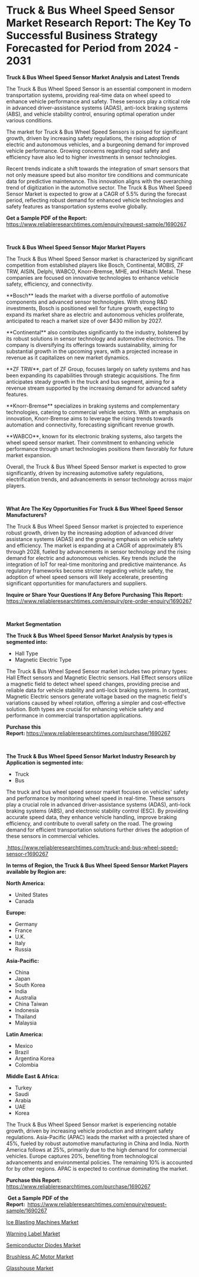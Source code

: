 <p><h1>Truck & Bus Wheel Speed Sensor Market Research Report: The Key To Successful Business Strategy Forecasted for Period from 2024 - 2031</h1></p><p><strong>Truck & Bus Wheel Speed Sensor Market Analysis and Latest Trends</strong></p>
<p><p>The Truck & Bus Wheel Speed Sensor is an essential component in modern transportation systems, providing real-time data on wheel speed to enhance vehicle performance and safety. These sensors play a critical role in advanced driver-assistance systems (ADAS), anti-lock braking systems (ABS), and vehicle stability control, ensuring optimal operation under various conditions. </p><p>The market for Truck & Bus Wheel Speed Sensors is poised for significant growth, driven by increasing safety regulations, the rising adoption of electric and autonomous vehicles, and a burgeoning demand for improved vehicle performance. Growing concerns regarding road safety and efficiency have also led to higher investments in sensor technologies. </p><p>Recent trends indicate a shift towards the integration of smart sensors that not only measure speed but also monitor tire conditions and communicate data for predictive maintenance. This innovation aligns with the overarching trend of digitization in the automotive sector. The Truck & Bus Wheel Speed Sensor Market is expected to grow at a CAGR of 5.5% during the forecast period, reflecting robust demand for enhanced vehicle technologies and safety features as transportation systems evolve globally.</p></p>
<p><strong>Get a Sample PDF of the Report:&nbsp;</strong> <a href="https://www.reliableresearchtimes.com/enquiry/request-sample/1690267?utm_campaign=1582&utm_medium=2&utm_source=Github&utm_content=ia&utm_term=17102024&utm_id=truck-bus-wheel-speed-sensor">https://www.reliableresearchtimes.com/enquiry/request-sample/1690267</a></p>
<p>&nbsp;</p>
<p><strong>Truck & Bus Wheel Speed Sensor Major Market Players</strong></p>
<p><p>The Truck & Bus Wheel Speed Sensor market is characterized by significant competition from established players like Bosch, Continental, MOBIS, ZF TRW, AISIN, Delphi, WABCO, Knorr-Bremse, MHE, and Hitachi Metal. These companies are focused on innovative technologies to enhance vehicle safety, efficiency, and connectivity.</p><p>**Bosch** leads the market with a diverse portfolio of automotive components and advanced sensor technologies. With strong R&D investments, Bosch is positioned well for future growth, expecting to expand its market share as electric and autonomous vehicles proliferate, anticipated to reach a market size of over $430 million by 2027.</p><p>**Continental** also contributes significantly to the industry, bolstered by its robust solutions in sensor technology and automotive electronics. The company is diversifying its offerings towards sustainability, aiming for substantial growth in the upcoming years, with a projected increase in revenue as it capitalizes on new market dynamics.</p><p>**ZF TRW**, part of ZF Group, focuses largely on safety systems and has been expanding its capabilities through strategic acquisitions. The firm anticipates steady growth in the truck and bus segment, aiming for a revenue stream supported by the increasing demand for advanced safety features.</p><p>**Knorr-Bremse** specializes in braking systems and complementary technologies, catering to commercial vehicle sectors. With an emphasis on innovation, Knorr-Bremse aims to leverage the rising trends towards automation and connectivity, forecasting significant revenue growth.</p><p>**WABCO**, known for its electronic braking systems, also targets the wheel speed sensor market. Their commitment to enhancing vehicle performance through smart technologies positions them favorably for future market expansion.</p><p>Overall, the Truck & Bus Wheel Speed Sensor market is expected to grow significantly, driven by increasing automotive safety regulations, electrification trends, and advancements in sensor technology across major players.</p></p>
<p>&nbsp;</p>
<p><strong>What Are The Key Opportunities For Truck & Bus Wheel Speed Sensor Manufacturers?</strong></p>
<p><p>The Truck & Bus Wheel Speed Sensor market is projected to experience robust growth, driven by the increasing adoption of advanced driver assistance systems (ADAS) and the growing emphasis on vehicle safety and efficiency. The market is expanding at a CAGR of approximately 8% through 2028, fueled by advancements in sensor technology and the rising demand for electric and autonomous vehicles. Key trends include the integration of IoT for real-time monitoring and predictive maintenance. As regulatory frameworks become stricter regarding vehicle safety, the adoption of wheel speed sensors will likely accelerate, presenting significant opportunities for manufacturers and suppliers.</p></p>
<p><strong>Inquire or Share Your Questions If Any Before Purchasing This Report:</strong> <a href="https://www.reliableresearchtimes.com/enquiry/pre-order-enquiry/1690267?utm_campaign=1582&utm_medium=2&utm_source=Github&utm_content=ia&utm_term=17102024&utm_id=truck-bus-wheel-speed-sensor">https://www.reliableresearchtimes.com/enquiry/pre-order-enquiry/1690267</a></p>
<p>&nbsp;</p>
<p><strong>Market Segmentation</strong></p>
<p><strong>The Truck & Bus Wheel Speed Sensor Market Analysis by types is segmented into:</strong></p>
<p><ul><li>Hall Type</li><li>Magnetic Electric Type</li></ul></p>
<p><p>The Truck & Bus Wheel Speed Sensor market includes two primary types: Hall Effect sensors and Magnetic Electric sensors. Hall Effect sensors utilize a magnetic field to detect wheel speed changes, providing precise and reliable data for vehicle stability and anti-lock braking systems. In contrast, Magnetic Electric sensors generate voltage based on the magnetic field's variations caused by wheel rotation, offering a simpler and cost-effective solution. Both types are crucial for enhancing vehicle safety and performance in commercial transportation applications.</p></p>
<p><strong>Purchase this Report:&nbsp;</strong><a href="https://www.reliableresearchtimes.com/purchase/1690267?utm_campaign=1582&utm_medium=2&utm_source=Github&utm_content=ia&utm_term=17102024&utm_id=truck-bus-wheel-speed-sensor">https://www.reliableresearchtimes.com/purchase/1690267</a></p>
<p>&nbsp;</p>
<p><strong>The Truck & Bus Wheel Speed Sensor Market Industry Research by Application is segmented into:</strong></p>
<p><ul><li>Truck</li><li>Bus</li></ul></p>
<p><p>The truck and bus wheel speed sensor market focuses on vehicles' safety and performance by monitoring wheel speed in real-time. These sensors play a crucial role in advanced driver-assistance systems (ADAS), anti-lock braking systems (ABS), and electronic stability control (ESC). By providing accurate speed data, they enhance vehicle handling, improve braking efficiency, and contribute to overall safety on the road. The growing demand for efficient transportation solutions further drives the adoption of these sensors in commercial vehicles.</p></p>
<p><a href="https://www.reliableresearchtimes.com/truck-and-bus-wheel-speed-sensor-r1690267?utm_campaign=1582&utm_medium=2&utm_source=Github&utm_content=ia&utm_term=17102024&utm_id=truck-bus-wheel-speed-sensor">&nbsp;https://www.reliableresearchtimes.com/truck-and-bus-wheel-speed-sensor-r1690267</a></p>
<p><strong>In terms of Region, the Truck & Bus Wheel Speed Sensor Market Players available by Region are:</strong></p>
<p>
    <p> <strong> North America: </strong>
        <ul>
            <li>United States</li>
            <li>Canada</li>
        </ul>
        </p> 
    <p> <strong> Europe: </strong>
        <ul>
            <li>Germany</li>
            <li>France</li>
            <li>U.K.</li>
            <li>Italy</li>
            <li>Russia</li>
        </ul>
        </p> 
    <p> <strong> Asia-Pacific: </strong>
        <ul>
            <li>China</li>
            <li>Japan</li>
            <li>South Korea</li>
            <li>India</li>
            <li>Australia</li>
            <li>China Taiwan</li>
            <li>Indonesia</li>
            <li>Thailand</li>
            <li>Malaysia</li>
        </ul>
        </p> 
    <p> <strong> Latin America: </strong>
        <ul>
            <li>Mexico</li>
            <li>Brazil</li>
            <li>Argentina Korea</li>
            <li>Colombia</li>
        </ul>
        </p> 
    <p> <strong> Middle East & Africa: </strong>
        <ul>
            <li>Turkey</li>
            <li>Saudi</li>
            <li>Arabia</li>
            <li>UAE</li>
            <li>Korea</li>
        </ul>
    </p>
    </p>
<p><p>The Truck & Bus Wheel Speed Sensor market is experiencing notable growth, driven by increasing vehicle production and stringent safety regulations. Asia-Pacific (APAC) leads the market with a projected share of 45%, fueled by robust automotive manufacturing in China and India. North America follows at 25%, primarily due to the high demand for commercial vehicles. Europe captures 20%, benefiting from technological advancements and environmental policies. The remaining 10% is accounted for by other regions. APAC is expected to continue dominating the market.</p></p>
<p><strong>Purchase this Report: </strong><a href="https://www.reliableresearchtimes.com/purchase/1690267?utm_campaign=1582&utm_medium=2&utm_source=Github&utm_content=ia&utm_term=17102024&utm_id=truck-bus-wheel-speed-sensor">https://www.reliableresearchtimes.com/purchase/1690267</a></p>
<p>&nbsp;<strong>Get a Sample PDF of the Report:&nbsp;&nbsp;</strong><a href="https://www.reliableresearchtimes.com/enquiry/request-sample/1690267?utm_campaign=1582&utm_medium=2&utm_source=Github&utm_content=ia&utm_term=17102024&utm_id=truck-bus-wheel-speed-sensor">https://www.reliableresearchtimes.com/enquiry/request-sample/1690267</a></p>
<p><strong></strong></p>
<p><p><a href="https://issuu.com/reportprime-2/docs/ice-blasting-machines-market-size-2_e99eff8e26dc00?utm_campaign=1582&utm_medium=2&utm_source=Github&utm_content=ia&utm_term=17102024&utm_id=truck-bus-wheel-speed-sensor">Ice Blasting Machines Market</a></p><p><a href="https://www.linkedin.com/pulse/insights-warning-label-industry-market-financial-status-keage?utm_campaign=1582&utm_medium=2&utm_source=Github&utm_content=ia&utm_term=17102024&utm_id=truck-bus-wheel-speed-sensor">Warning Label Market</a></p><p><a href="https://www.linkedin.com/pulse/semiconductor-diodes-market-research-report-exploring-size-revenue-vn6ec?utm_campaign=1582&utm_medium=2&utm_source=Github&utm_content=ia&utm_term=17102024&utm_id=truck-bus-wheel-speed-sensor">Semiconductor Diodes Market</a></p><p><a href="https://www.linkedin.com/pulse/future-innovation-global-brushless-ac-motor-market-growth-opportunities-hsbhc?utm_campaign=1582&utm_medium=2&utm_source=Github&utm_content=ia&utm_term=17102024&utm_id=truck-bus-wheel-speed-sensor">Brushless AC Motor Market</a></p><p><a href="https://issuu.com/reportprime-2/docs/glasshouse-market-size-2030.pptx_233c6b41a225c1?utm_campaign=1582&utm_medium=2&utm_source=Github&utm_content=ia&utm_term=17102024&utm_id=truck-bus-wheel-speed-sensor">Glasshouse Market</a></p></p>